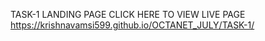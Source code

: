 TASK-1 LANDING PAGE
CLICK HERE TO VIEW LIVE PAGE https://krishnavamsi599.github.io/OCTANET_JULY/TASK-1/
